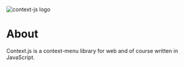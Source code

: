 ![context-js logo](https://i.ibb.co/LJ100w9/image.png)

# About
Context.js is a context-menu library for web and of course written in JavaScript.
